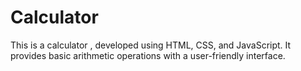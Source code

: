 # Calculator
This is a calculator , developed using HTML, CSS, and JavaScript. It provides basic arithmetic operations with a user-friendly interface. 
